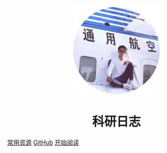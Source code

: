 <p align="center">
<img src="./images/log.png" width="200" height="200"/>
</p>
<h1 align="center">科研日志</h1>

[常用资源](https://www.baidu.com)
[GitHub](https://github.com/zuokuijun/zuokuijun.github.io)
[开始阅读](#/zuokuijunblog)



